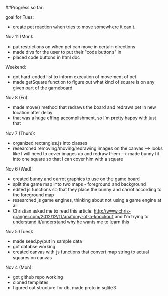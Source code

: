 ##Progress so far:

goal for Tues:
- create pet reaction when tries to move somewhere it can't.

Nov 11 (Mon):
- put restrictions on when pet can move in certain directions
- made divs for the user to put their "code buttons" in
- placed code buttons in html doc

Weekend:
- got hard-coded list to inform execution of movement of pet
- made getSquare function to figure out what kind of square is on any given part of the gameboard

Nov 8 (Fri):
- made move() method that redraws the board and redraws pet in new location after delay
- that was a huge effing accomplishment, so I'm pretty happy with just that

Nov 7 (Thurs):
- organized rectangles.js into classes
- researched removing/moving/redrawing images on the canvas
    --> looks like I will need to cover images up and redraw them
    --> made bunny fit into one square so that I can cover him with a square

Nov 6 (Wed):
- created bunny and carrot graphics to use on the game board
- split the game map into two maps - foreground and background
- edited js functions so that they place the bunny and carrot according to the foreground map
- researched js game engines, thinking about not using a game engine at all
- Christian asked me to read this article: http://www.chris-granger.com/2012/12/11/anatomy-of-a-knockout and I'm trying to understand it/understand why he wants me to learn this

Nov 5 (Tues):
- made seed.py/put in sample data
- got databse working
- created canvas with js functions that convert map string to actual squares on canvas

Nov 4 (Mon):
- got github repo working
- cloned templates
- figured out structure for db, made proto in sqlite3
